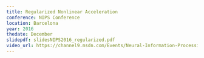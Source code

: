 ```yaml
---
title: Regularized Nonlinear Acceleration
conference: NIPS Conference
location: Barcelona
year: 2016
thedate: December
slidepdf: slidesNIPS2016_regularized.pdf
video_url: https://channel9.msdn.com/Events/Neural-Information-Processing-Systems-Conference/Neural-Information-Processing-Systems-Conference-NIPS-2016/Regularized-Nonlinear-Acceleration
---
```




